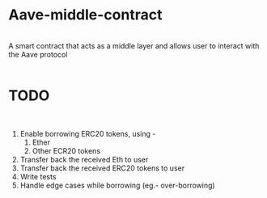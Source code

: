 <h1>Aave-middle-contract</h1>
<br>
A smart contract that acts as a middle layer and allows user to interact with the Aave protocol
<br>
<br>

<h1>TODO</h1>
<br>

<ol>
  <li>Enable borrowing ERC20 tokens, using -
  <ol>
    <li>Ether</li>
    <li>Other ECR20 tokens</li>
    </ol>
    </li>
  <li>Transfer back the received Eth to user</li>
  <li>Transfer back the received ERC20 tokens to user</li>
  <li>Write tests</li>
  <li>Handle edge cases while borrowing (eg.- over-borrowing)</li>
